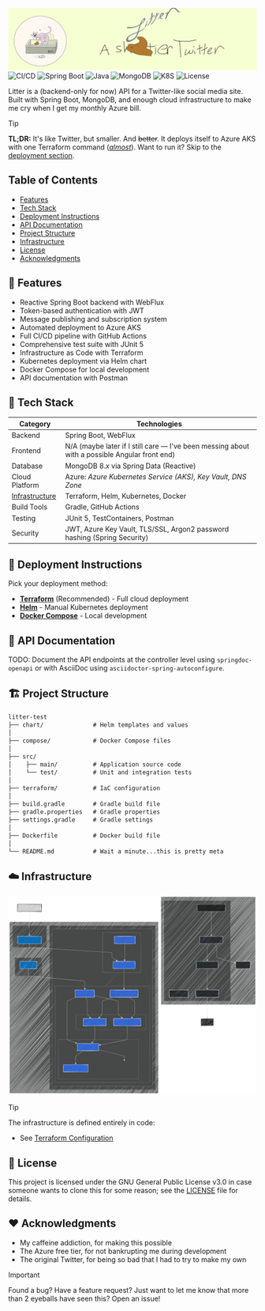 ![Litter Banner](res/img/litter_banner_2950x738.png)
![CI/CD](https://img.shields.io/github/workflow/status/mchar7/litter/Build%20and%20Deploy%20with%20Terraform?style=for-the-badge&logo=github&label=CI/CD)
![Spring Boot](https://img.shields.io/badge/Spring%20Boot-3.4.1-brightgreen?style=for-the-badge&logo=spring-boot)
![Java](https://img.shields.io/badge/Java-Corretto%2021-orange?style=for-the-badge&logo=openjdk)
![MongoDB](https://img.shields.io/badge/MongoDB-8.0-green?style=for-the-badge&logo=mongodb)
![K8S](https://img.shields.io/badge/K8S-Azure%20AKS-blue?style=for-the-badge&logo=kubernetes)
![License](https://img.shields.io/badge/License-GPL%20v3-blue?style=for-the-badge&logo=gnu)

Litter is a (backend-only for now) API for a Twitter-like social media site. Built with Spring Boot, MongoDB, and enough
cloud infrastructure to make me cry when I get my monthly Azure bill.

> [!TIP]
> **TL;DR:** It's like Twitter, but smaller.
> And ~~better~~.
> It deploys itself to Azure AKS with one Terraform command ([*almost*](terraform/README.md)).
> Want to run it? Skip to the [deployment section](#rocket-deployment-instructions).

## Table of Contents

- [Features](#rocket-features)
- [Tech Stack](#wrench-tech-stack)
- [Deployment Instructions](#rocket-deployment-instructions)
- [API Documentation](#book-api-documentation)
- [Project Structure](#building_construction-project-structure)
- [Infrastructure](#cloud-infrastructure)
- [License](#scroll-license)
- [Acknowledgments](#heart-acknowledgments)

## :rocket: Features

* Reactive Spring Boot backend with WebFlux
* Token-based authentication with JWT
* Message publishing and subscription system
* Automated deployment to Azure AKS
* Full CI/CD pipeline with GitHub Actions
* Comprehensive test suite with JUnit 5
* Infrastructure as Code with Terraform
* Kubernetes deployment via Helm chart
* Docker Compose for local development
* API documentation with Postman

## :wrench: Tech Stack

| Category                                | Technologies                                                                                  |
|-----------------------------------------|-----------------------------------------------------------------------------------------------|
| Backend                                 | Spring Boot, WebFlux                                                                          |
| Frontend                                | N/A (maybe later if I still care — I've been messing about with a possible Angular front end) |
| Database                                | MongoDB 8.*x* via Spring Data (Reactive)                                                      |
| Cloud Platform                          | Azure: _Azure Kubernetes Service (AKS), Key Vault, DNS Zone_                                  |
| [Infrastructure](#cloud-infrastructure) | Terraform, Helm, Kubernetes, Docker                                                           |
| Build Tools                             | Gradle, GitHub Actions                                                                        |
| Testing                                 | JUnit 5, TestContainers, Postman                                                              |
| Security                                | JWT, Azure Key Vault, TLS/SSL, Argon2 password hashing (Spring Security)                      |

## :rocket: Deployment Instructions

Pick your deployment method:

* [**Terraform**](terraform/README.md) (Recommended) - Full cloud deployment
* [**Helm**](chart/README.md) - Manual Kubernetes deployment
* [**Docker Compose**](compose/README.md) - Local development

## :book: API Documentation

TODO: Document the API endpoints at the controller level using `springdoc-openapi` or with AsciiDoc using
`asciidoctor-spring-autoconfigure`.

## :building_construction: Project Structure

```
litter-test
├── chart/              # Helm templates and values
│
├── compose/            # Docker Compose files
│
├── src/
│    ├── main/          # Application source code
│    └── test/          # Unit and integration tests
│
├── terraform/          # IaC configuration
│
├── build.gradle        # Gradle build file
├── gradle.properties   # Gradle properties
├── settings.gradle     # Gradle settings
│
├── Dockerfile          # Docker build file
│
└── README.md           # Wait a minute...this is pretty meta
```

## :cloud: Infrastructure

![Azure infrastructure as Mermaid diagram](res/img/litter_architecture_diagram.svg)

> [!TIP]
> The infrastructure is defined entirely in code:
>
> * See [Terraform Configuration](terraform/README.md)

## :scroll: License

This project is licensed under the GNU General Public License v3.0 in case someone wants to clone this for some reason;
see the [LICENSE](LICENSE) file for details.

## :heart: Acknowledgments

* My caffeine addiction, for making this possible
* The Azure free tier, for not bankrupting me during development
* The original Twitter, for being so bad that I had to try to make my own

> [!IMPORTANT]
> Found a bug? Have a feature request? Just want to let me know that more than 2 eyeballs have seen this? Open an issue!
